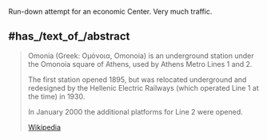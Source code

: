 
Run-down attempt for an economic Center. Very much traffic. 

## #has_/text_of_/abstract 

> Omonia (Greek: Ομόνοια, Omonoia) is an underground station 
> under the Omonoia square of Athens, used by Athens Metro Lines 1 and 2.
>
> The first station opened 1895, but was relocated underground 
> and redesigned by the Hellenic Electric Railways 
> (which operated Line 1 at the time) in 1930. 
> 
> In January 2000 the additional platforms for Line 2 were opened.
>
> [Wikipedia](https://en.wikipedia.org/wiki/Omonia%20metro%20station)



